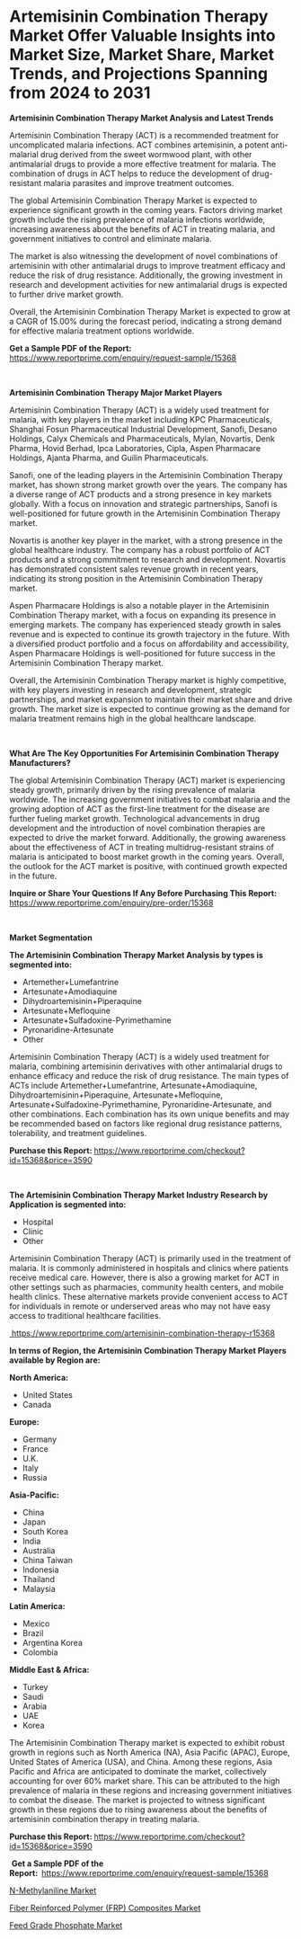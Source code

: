 <p><h1>Artemisinin Combination Therapy Market Offer Valuable Insights into Market Size, Market Share, Market Trends, and Projections Spanning from 2024 to 2031</h1></p><p><strong>Artemisinin Combination Therapy Market Analysis and Latest Trends</strong></p>
<p><p>Artemisinin Combination Therapy (ACT) is a recommended treatment for uncomplicated malaria infections. ACT combines artemisinin, a potent anti-malarial drug derived from the sweet wormwood plant, with other antimalarial drugs to provide a more effective treatment for malaria. The combination of drugs in ACT helps to reduce the development of drug-resistant malaria parasites and improve treatment outcomes.</p><p>The global Artemisinin Combination Therapy Market is expected to experience significant growth in the coming years. Factors driving market growth include the rising prevalence of malaria infections worldwide, increasing awareness about the benefits of ACT in treating malaria, and government initiatives to control and eliminate malaria.</p><p>The market is also witnessing the development of novel combinations of artemisinin with other antimalarial drugs to improve treatment efficacy and reduce the risk of drug resistance. Additionally, the growing investment in research and development activities for new antimalarial drugs is expected to further drive market growth.</p><p>Overall, the Artemisinin Combination Therapy Market is expected to grow at a CAGR of 15.00% during the forecast period, indicating a strong demand for effective malaria treatment options worldwide.</p></p>
<p><strong>Get a Sample PDF of the Report:&nbsp;</strong> <a href="https://www.reportprime.com/enquiry/request-sample/15368">https://www.reportprime.com/enquiry/request-sample/15368</a></p>
<p>&nbsp;</p>
<p><strong>Artemisinin Combination Therapy Major Market Players</strong></p>
<p><p>Artemisinin Combination Therapy (ACT) is a widely used treatment for malaria, with key players in the market including KPC Pharmaceuticals, Shanghai Fosun Pharmaceutical Industrial Development, Sanofi, Desano Holdings, Calyx Chemicals and Pharmaceuticals, Mylan, Novartis, Denk Pharma, Hovid Berhad, Ipca Laboratories, Cipla, Aspen Pharmacare Holdings, Ajanta Pharma, and Guilin Pharmaceuticals.</p><p>Sanofi, one of the leading players in the Artemisinin Combination Therapy market, has shown strong market growth over the years. The company has a diverse range of ACT products and a strong presence in key markets globally. With a focus on innovation and strategic partnerships, Sanofi is well-positioned for future growth in the Artemisinin Combination Therapy market.</p><p>Novartis is another key player in the market, with a strong presence in the global healthcare industry. The company has a robust portfolio of ACT products and a strong commitment to research and development. Novartis has demonstrated consistent sales revenue growth in recent years, indicating its strong position in the Artemisinin Combination Therapy market.</p><p>Aspen Pharmacare Holdings is also a notable player in the Artemisinin Combination Therapy market, with a focus on expanding its presence in emerging markets. The company has experienced steady growth in sales revenue and is expected to continue its growth trajectory in the future. With a diversified product portfolio and a focus on affordability and accessibility, Aspen Pharmacare Holdings is well-positioned for future success in the Artemisinin Combination Therapy market.</p><p>Overall, the Artemisinin Combination Therapy market is highly competitive, with key players investing in research and development, strategic partnerships, and market expansion to maintain their market share and drive growth. The market size is expected to continue growing as the demand for malaria treatment remains high in the global healthcare landscape.</p></p>
<p>&nbsp;</p>
<p><strong>What Are The Key Opportunities For Artemisinin Combination Therapy Manufacturers?</strong></p>
<p><p>The global Artemisinin Combination Therapy (ACT) market is experiencing steady growth, primarily driven by the rising prevalence of malaria worldwide. The increasing government initiatives to combat malaria and the growing adoption of ACT as the first-line treatment for the disease are further fueling market growth. Technological advancements in drug development and the introduction of novel combination therapies are expected to drive the market forward. Additionally, the growing awareness about the effectiveness of ACT in treating multidrug-resistant strains of malaria is anticipated to boost market growth in the coming years. Overall, the outlook for the ACT market is positive, with continued growth expected in the future.</p></p>
<p><strong>Inquire or Share Your Questions If Any Before Purchasing This Report:</strong> <a href="https://www.reportprime.com/enquiry/pre-order/15368">https://www.reportprime.com/enquiry/pre-order/15368</a></p>
<p>&nbsp;</p>
<p><strong>Market Segmentation</strong></p>
<p><strong>The Artemisinin Combination Therapy Market Analysis by types is segmented into:</strong></p>
<p><ul><li>Artemether+Lumefantrine</li><li>Artesunate+Amodiaquine</li><li>Dihydroartemisinin+Piperaquine</li><li>Artesunate+Mefloquine</li><li>Artesunate+Sulfadoxine-Pyrimethamine</li><li>Pyronaridine-Artesunate</li><li>Other</li></ul></p>
<p><p>Artemisinin Combination Therapy (ACT) is a widely used treatment for malaria, combining artemisinin derivatives with other antimalarial drugs to enhance efficacy and reduce the risk of drug resistance. The main types of ACTs include Artemether+Lumefantrine, Artesunate+Amodiaquine, Dihydroartemisinin+Piperaquine, Artesunate+Mefloquine, Artesunate+Sulfadoxine-Pyrimethamine, Pyronaridine-Artesunate, and other combinations. Each combination has its own unique benefits and may be recommended based on factors like regional drug resistance patterns, tolerability, and treatment guidelines.</p></p>
<p><strong>Purchase this Report:&nbsp;</strong><a href="https://www.reportprime.com/checkout?id=15368&price=3590">https://www.reportprime.com/checkout?id=15368&price=3590</a></p>
<p>&nbsp;</p>
<p><strong>The Artemisinin Combination Therapy Market Industry Research by Application is segmented into:</strong></p>
<p><ul><li>Hospital</li><li>Clinic</li><li>Other</li></ul></p>
<p><p>Artemisinin Combination Therapy (ACT) is primarily used in the treatment of malaria. It is commonly administered in hospitals and clinics where patients receive medical care. However, there is also a growing market for ACT in other settings such as pharmacies, community health centers, and mobile health clinics. These alternative markets provide convenient access to ACT for individuals in remote or underserved areas who may not have easy access to traditional healthcare facilities.</p></p>
<p><a href="https://www.reportprime.com/artemisinin-combination-therapy-r15368">&nbsp;https://www.reportprime.com/artemisinin-combination-therapy-r15368</a></p>
<p><strong>In terms of Region, the Artemisinin Combination Therapy Market Players available by Region are:</strong></p>
<p>
    <p> <strong> North America: </strong>
        <ul>
            <li>United States</li>
            <li>Canada</li>
        </ul>
        </p> 
    <p> <strong> Europe: </strong>
        <ul>
            <li>Germany</li>
            <li>France</li>
            <li>U.K.</li>
            <li>Italy</li>
            <li>Russia</li>
        </ul>
        </p> 
    <p> <strong> Asia-Pacific: </strong>
        <ul>
            <li>China</li>
            <li>Japan</li>
            <li>South Korea</li>
            <li>India</li>
            <li>Australia</li>
            <li>China Taiwan</li>
            <li>Indonesia</li>
            <li>Thailand</li>
            <li>Malaysia</li>
        </ul>
        </p> 
    <p> <strong> Latin America: </strong>
        <ul>
            <li>Mexico</li>
            <li>Brazil</li>
            <li>Argentina Korea</li>
            <li>Colombia</li>
        </ul>
        </p> 
    <p> <strong> Middle East & Africa: </strong>
        <ul>
            <li>Turkey</li>
            <li>Saudi</li>
            <li>Arabia</li>
            <li>UAE</li>
            <li>Korea</li>
        </ul>
    </p>
    </p>
<p><p>The Artemisinin Combination Therapy market is expected to exhibit robust growth in regions such as North America (NA), Asia Pacific (APAC), Europe, United States of America (USA), and China. Among these regions, Asia Pacific and Africa are anticipated to dominate the market, collectively accounting for over 60% market share. This can be attributed to the high prevalence of malaria in these regions and increasing government initiatives to combat the disease. The market is projected to witness significant growth in these regions due to rising awareness about the benefits of artemisinin combination therapy in treating malaria.</p></p>
<p><strong>Purchase this Report: </strong><a href="https://www.reportprime.com/checkout?id=15368&price=3590">https://www.reportprime.com/checkout?id=15368&price=3590</a></p>
<p>&nbsp;<strong>Get a Sample PDF of the Report:&nbsp;&nbsp;</strong><a href="https://www.reportprime.com/enquiry/request-sample/15368">https://www.reportprime.com/enquiry/request-sample/15368</a></p>
<p><strong></strong></p>
<p><p><a href="https://www.linkedin.com/pulse/global-n-methylaniline-market-size-trends-insights-projections-hd6fe?trackingId=%2B8Ls5Tnnna7bUFi%2FcBghoQ%3D%3D">N-Methylaniline Market</a></p><p><a href="https://www.linkedin.com/pulse/fiber-reinforced-polymer-frp-composites-market-size-growth-kucwe?trackingId=Se7TkFhtwYdV2FeLWuMNeQ%3D%3D">Fiber Reinforced Polymer (FRP) Composites Market</a></p><p><a href="https://www.linkedin.com/pulse/feed-grade-phosphate-market-offer-valuable-insights-mjcge?trackingId=Py6IpZn7VBdJQyVVMpZ79Q%3D%3D">Feed Grade Phosphate Market</a></p></p>